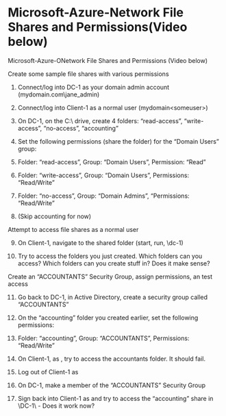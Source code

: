 #  Microsoft-Azure-Network File Shares and Permissions(Video below)
 Microsoft-Azure-ONetwork File Shares and Permissions (Video below)

Create some sample file shares with various permissions

1. Connect/log into DC-1 as your domain admin account (mydomain.com\jane_admin)
    
2. Connect/log into Client-1 as a normal user (mydomain\<someuser>)

3. On DC-1, on the C:\ drive, create 4 folders: “read-access”, “write-access”, “no-access”, “accounting”

4. Set the following permissions (share the folder) for the “Domain Users” group:

5. Folder: “read-access”, Group: “Domain Users”, Permission: “Read”

6. Folder: “write-access”,  Group: “Domain Users”, Permissions: “Read/Write”

7. Folder: “no-access”, Group: “Domain Admins”, “Permissions: “Read/Write”

8. (Skip accounting for now)

Attempt to access file shares as a normal user

9. On Client-1, navigate to the shared folder (start, run, \\dc-1)

10. Try to access the folders you just created. Which folders can you access? Which folders can you create stuff in? Does it make sense?

Create an “ACCOUNTANTS” Security Group, assign permissions, an test access

11. Go back to DC-1, in Active Directory, create a security group called “ACCOUNTANTS”

12. On the “accounting” folder you created earlier, set the following permissions:

13. Folder: “accounting”, Group: “ACCOUNTANTS”, Permissions: “Read/Write”

14. On Client-1, as  <someuser>, try to access the accountants folder. It should fail.

15. Log out of Client-1 as  <someuser>

16. On DC-1, make <someuser> a member of the “ACCOUNTANTS”  Security Group

17. Sign back into Client-1 as <someuser> and try to access the “accounting” share in \\DC-1\ - Does it work now?

